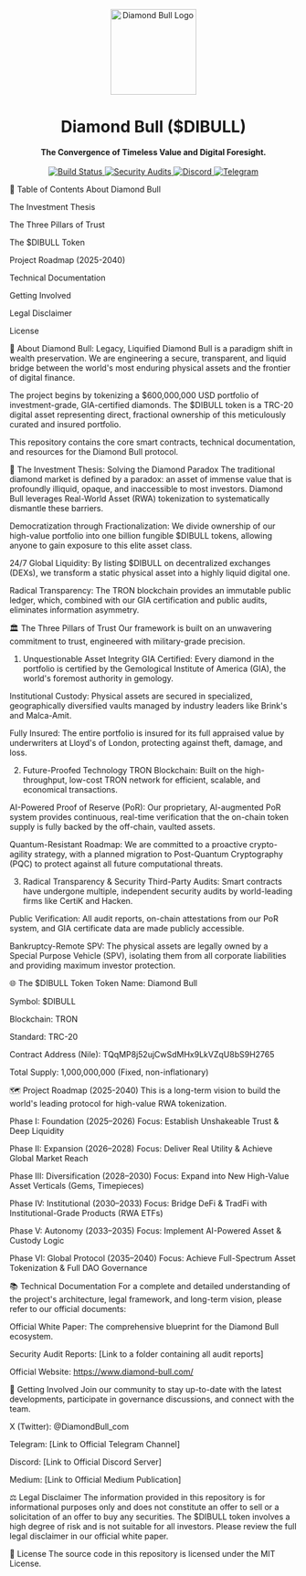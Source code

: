 <p align="center">
<img src="https://www.google.com/search?q=https://www.diamond-bull.com/logo.png" alt="Diamond Bull Logo" width="150"/>
</p>

<h1 align="center">Diamond Bull ($DIBULL)</h1>

<p align="center">
<strong>The Convergence of Timeless Value and Digital Foresight.</strong>
<br />
<br />
<a href="https://www.google.com/search?q=https://github.com/dibull/core-contracts/actions/workflows/ci.yml">
<img src="https://www.google.com/search?q=https://img.shields.io/github/actions/workflow/status/dibull/core-contracts/ci.yml%3Fbranch%3Dmain%26style%3Dfor-the-badge" alt="Build Status">
</a>
<a href="[LINK_TO_AUDIT_REPORTS_FOLDER]">
<img src="https://www.google.com/search?q=https://img.shields.io/badge/Audits-CertiK_|_Hacken-green?style=for-the-badge" alt="Security Audits">
</a>
<a href="https://discord.gg/[YOUR_DISCORD_INVITE]">
<img src="https://www.google.com/search?q=https://img.shields.io/discord/[YOUR_SERVER_ID]?color=7289DA&label=Discord&logo=discord&logoColor=white&style=for-the-badge" alt="Discord">
</a>
<a href="[suspicious link removed][YOUR_TELEGRAM_CHANNEL]">
<img src="https://www.google.com/search?q=https://img.shields.io/badge/Telegram-Community-blue%3Fstyle%3Dfor-the-badge%26logo%3Dtelegram" alt="Telegram">
</a>
</p>

📖 Table of Contents
About Diamond Bull

The Investment Thesis

The Three Pillars of Trust

The $DIBULL Token

Project Roadmap (2025-2040)

Technical Documentation

Getting Involved

Legal Disclaimer

License

💎 About Diamond Bull: Legacy, Liquified
Diamond Bull is a paradigm shift in wealth preservation. We are engineering a secure, transparent, and liquid bridge between the world's most enduring physical assets and the frontier of digital finance.

The project begins by tokenizing a $600,000,000 USD portfolio of investment-grade, GIA-certified diamonds. The $DIBULL token is a TRC-20 digital asset representing direct, fractional ownership of this meticulously curated and insured portfolio.

This repository contains the core smart contracts, technical documentation, and resources for the Diamond Bull protocol.

🔑 The Investment Thesis: Solving the Diamond Paradox
The traditional diamond market is defined by a paradox: an asset of immense value that is profoundly illiquid, opaque, and inaccessible to most investors. Diamond Bull leverages Real-World Asset (RWA) tokenization to systematically dismantle these barriers.

Democratization through Fractionalization: We divide ownership of our high-value portfolio into one billion fungible $DIBULL tokens, allowing anyone to gain exposure to this elite asset class.

24/7 Global Liquidity: By listing $DIBULL on decentralized exchanges (DEXs), we transform a static physical asset into a highly liquid digital one.

Radical Transparency: The TRON blockchain provides an immutable public ledger, which, combined with our GIA certification and public audits, eliminates information asymmetry.

🏛️ The Three Pillars of Trust
Our framework is built on an unwavering commitment to trust, engineered with military-grade precision.

1. Unquestionable Asset Integrity
GIA Certified: Every diamond in the portfolio is certified by the Gemological Institute of America (GIA), the world's foremost authority in gemology.

Institutional Custody: Physical assets are secured in specialized, geographically diversified vaults managed by industry leaders like Brink's and Malca-Amit.

Fully Insured: The entire portfolio is insured for its full appraised value by underwriters at Lloyd's of London, protecting against theft, damage, and loss.

2. Future-Proofed Technology
TRON Blockchain: Built on the high-throughput, low-cost TRON network for efficient, scalable, and economical transactions.

AI-Powered Proof of Reserve (PoR): Our proprietary, AI-augmented PoR system provides continuous, real-time verification that the on-chain token supply is fully backed by the off-chain, vaulted assets.

Quantum-Resistant Roadmap: We are committed to a proactive crypto-agility strategy, with a planned migration to Post-Quantum Cryptography (PQC) to protect against all future computational threats.

3. Radical Transparency & Security
Third-Party Audits: Smart contracts have undergone multiple, independent security audits by world-leading firms like CertiK and Hacken.

Public Verification: All audit reports, on-chain attestations from our PoR system, and GIA certificate data are made publicly accessible.

Bankruptcy-Remote SPV: The physical assets are legally owned by a Special Purpose Vehicle (SPV), isolating them from all corporate liabilities and providing maximum investor protection.

🌐 The $DIBULL Token
Token Name: Diamond Bull

Symbol: $DIBULL

Blockchain: TRON

Standard: TRC-20

Contract Address (Nile): TQqMP8j52ujCwSdMHx9LkVZqU8bS9H2765

Total Supply: 1,000,000,000 (Fixed, non-inflationary)

🗺️ Project Roadmap (2025-2040)
This is a long-term vision to build the world's leading protocol for high-value RWA tokenization.

Phase I: Foundation (2025–2026)
Focus: Establish Unshakeable Trust & Deep Liquidity

Phase II: Expansion (2026–2028)
Focus: Deliver Real Utility & Achieve Global Market Reach

Phase III: Diversification (2028–2030)
Focus: Expand into New High-Value Asset Verticals (Gems, Timepieces)

Phase IV: Institutional (2030–2033)
Focus: Bridge DeFi & TradFi with Institutional-Grade Products (RWA ETFs)

Phase V: Autonomy (2033–2035)
Focus: Implement AI-Powered Asset & Custody Logic

Phase VI: Global Protocol (2035–2040)
Focus: Achieve Full-Spectrum Asset Tokenization & Full DAO Governance

📚 Technical Documentation
For a complete and detailed understanding of the project's architecture, legal framework, and long-term vision, please refer to our official documents:

Official White Paper: The comprehensive blueprint for the Diamond Bull ecosystem.

Security Audit Reports: [Link to a folder containing all audit reports]

Official Website: https://www.diamond-bull.com/

🤝 Getting Involved
Join our community to stay up-to-date with the latest developments, participate in governance discussions, and connect with the team.

X (Twitter): @DiamondBull_com

Telegram: [Link to Official Telegram Channel]

Discord: [Link to Official Discord Server]

Medium: [Link to Official Medium Publication]

⚖️ Legal Disclaimer
The information provided in this repository is for informational purposes only and does not constitute an offer to sell or a solicitation of an offer to buy any securities. The $DIBULL token involves a high degree of risk and is not suitable for all investors. Please review the full legal disclaimer in our official white paper.

📄 License
The source code in this repository is licensed under the MIT License.
